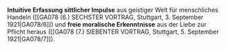 
**Intuitive Erfassung sittlicher Impulse** aus geistiger Welt für menschliches Handeln ([[GA078 (6.) SECHSTER VORTRAG, Stuttgart, 3. September 1921|GA078/6]]) und **freie moralische Erkenntnisse** aus der Liebe zur Pflicht heraus ([[GA078 (7.) SIEBENTER VORTRAG, Stuttgart, 5. September 1921|GA078/7]]).
